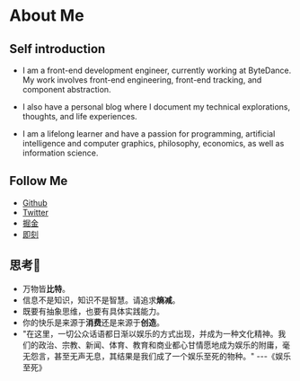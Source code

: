 # About Me

## Self introduction
- I am a front-end development engineer, currently working at ByteDance. My work involves front-end engineering, front-end tracking, and component abstraction.

- I also have a personal blog where I document my technical explorations, thoughts, and life experiences.

- I am a lifelong learner and have a passion for programming, artificial intelligence and computer graphics, philosophy, economics, as well as information science.

## Follow Me

- [Github](https://github.com/hua-bang)
- [Twitter](https://twitter.com/huabang1)
- [掘金](https://juejin.cn/user/2410547053336039)
- [即刻](https://okjk.co/89D7xf)

## 思考🤔
- 万物皆**比特**。
- 信息不是知识，知识不是智慧。请追求**熵减**。
- 既要有抽象思维，也要有具体实践能力。
- 你的快乐是来源于**消费**还是来源于**创造**。
- "在这里，一切公众话语都日渐以娱乐的方式出现，并成为一种文化精神。我们的政治、宗教、新闻、体育、教育和商业都心甘情愿地成为娱乐的附庸，毫无怨言，甚至无声无息，其结果是我们成了一个娱乐至死的物种。" ---《娱乐至死》